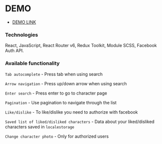 # DEMO

- [DEMO LINK](https://yaremenko-maksym.github.io/Parception-test/)

### Technologies

React, JavaScript, React Router v6, Redux Toolkit, Module SCSS, Facebook Auth API. 

### Available functionality

`Tab autocomplete` - Press tab when using search

`Arrow navigation` - Press up/down arrow when using search

`Enter search` - Press enter to go to character page

`Pagination` - Use pagination to navigate through the list

`Like/dislike` - To like/dislike you need to authorize with facebook 

`Saved list of liked/disliked characters` - Data about your liked/disliked characters saved in `localestorage`

`Change character photo` - Only for authorized users

